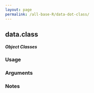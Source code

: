 ```yaml
---
layout: page
permalink: /all-base-R/data-dot-class/
---
```


## __data.class__

#### _Object Classes_

### Usage

### Arguments

### Notes
